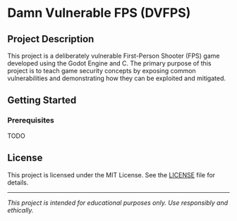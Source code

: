 # Damn Vulnerable FPS (DVFPS)

## Project Description

This project is a deliberately vulnerable First-Person Shooter (FPS) game developed using the Godot Engine and C. The primary purpose of this project is to teach game security concepts by exposing common vulnerabilities and demonstrating how they can be exploited and mitigated.

## Getting Started

### Prerequisites
TODO

## License

This project is licensed under the MIT License. See the [LICENSE](LICENSE) file for details.

---

*This project is intended for educational purposes only. Use responsibly and ethically.*
